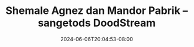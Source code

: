 --- 
title: "Shemale Agnez dan Mandor Pabrik – sangetods  DoodStream"
description: "nonton  video bokep Shemale Agnez dan Mandor Pabrik – sangetods  DoodStream yandek   new"
date: 2024-06-06T20:04:53-08:00
file_code: "v4bdm5km9fwu"
draft: false
cover: "v9e0syk63qfw04zx.jpg"
tags: ["Shemale", "Agnez", "dan", "Mandor", "Pabrik", "sangetods", "DoodStream", "bokep-indo", "bokep-viral", "bokep-ig"]
length: 697
fld_id: "1483800"
foldername: "Agnes"
categories: ["Agnes"]
views: 0
---